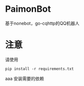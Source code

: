 # PaimonBot

基于nonebot，go-cqhttp的QQ机器人

注意
=========
请使用

```shell
pip install -r requirements.txt
```
aaa
安装需要的依赖